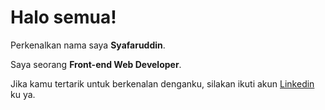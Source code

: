# Halo semua! 

Perkenalkan nama saya **Syafaruddin**.<br>

Saya seorang **Front-end Web Developer**.<br>

Jika kamu tertarik untuk berkenalan denganku, silakan ikuti akun [Linkedin](https://www.linkedin.com/in/syafar-uddin-445120276/) ku ya.
